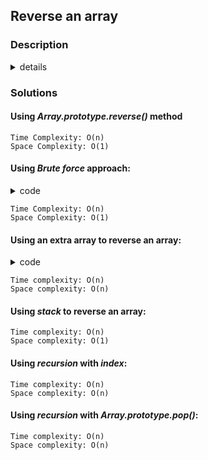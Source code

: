 ## Reverse an array

### Description

<details>

<summary>
details
</summary>

> Reverse an array

</details>

### Solutions

#### Using _Array.prototype.reverse()_ method

```
Time Complexity: O(n)
Space Complexity: O(1)
```

#### Using _Brute force_ approach:

<details>
<summary>code</summary>
<p>

> ```javascript
> module.exports = (array) => {
>   const length = array.length;
>   for (let i = 0; i < length / 2; i++) {
>     [array[i], array[length - i - 1]] = [array[length - i - 1], array[i]];
>   }
>   return array;
> };
> ```

</p>
</details>

```
Time Complexity: O(n)
Space Complexity: O(1)
```

#### Using an extra array to reverse an array:

<details>
<summary>code</summary>
<p>

> ```javascript
> module.exports = (array) => {
>   let tempArray = [];
>   const length = array.length;
>   for (let i = 0; i < length; i++) {
>     tempArray[i] = array[length - i - 1];
>   }
>   return tempArray;
> };
> ```

</p>
</details>

```
Time complexity: O(n)
Space complexity: O(n)
```

#### Using _stack_ to reverse an array:

```
Time complexity: O(n)
Space complexity: O(1)
```

#### Using _recursion_ with _index_:

```
Time complexity: O(n)
Space complexity: O(n)
```

#### Using _recursion_ with _Array.prototype.pop()_:

```
Time complexity: O(n)
Space complexity: O(n)
```
